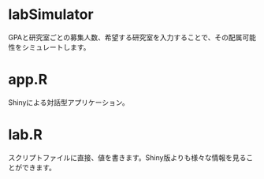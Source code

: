 # labSimulator
GPAと研究室ごとの募集人数、希望する研究室を入力することで、その配属可能性をシミュレートします。

# app.R
Shinyによる対話型アプリケーション。

# lab.R
スクリプトファイルに直接、値を書きます。Shiny版よりも様々な情報を見ることができます。
